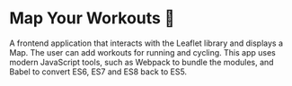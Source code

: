 # Map Your Workouts 💪


A frontend application that interacts with the Leaflet library and displays a Map. The user can add workouts for running and cycling.
This app uses modern JavaScript tools, such as Webpack to bundle the modules, and Babel to convert ES6, ES7 and ES8 back to ES5. 
